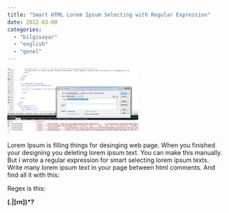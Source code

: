 ```yaml
---
title: "Smart HTML Lorem Ipsum Selecting with Regular Expression"
date: 2012-03-08
categories: 
  - "bilgisayar"
  - "english"
  - "genel"
---
```


[![](/images/3a12a-loremipsum.png)](https://suatatan.wordpress.com/wp-content/uploads/2012/03/3a12a-loremipsum.png)

Lorem Ipsum is filling things for desinging web page. When you finished your designing you deleting lorem ipsum text. You can make this manually. But i wrote a regular expression for smart selecting lorem ipsum texts.  
Write many lorem ipsum text in your page between html comments. And find all it with this:  
  
Regex is this:  
  
  
**(.|\[rn\])\*?**
